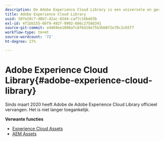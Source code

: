 ```yaml
---
description: De Adobe Experience Cloud Library is een universele en gecentraliseerde ervaring voor het opslaan, zoeken en selecteren van middelen in Adobe Experience Cloud Solutions.
title: Adobe Experience Cloud Library
uuid: 507e28c7-d8b7-42ac-82d4-caf7c16bdd3b
exl-id: 4f1bb155-66f9-492f-9902-686c2758d341
source-git-commit: e4469ee1008afc8f6d18e75b3bb0f2e78c2c65f7
workflow-type: tm+mt
source-wordcount: '72'
ht-degree: 27%

---
```


# Adobe Experience Cloud Library{#adobe-experience-cloud-library}

Sinds maart 2020 heeft Adobe de Adobe Experience Cloud Library officieel vervangen. Het is niet langer toegankelijk.

**Verwante functies**

* [Experience Cloud Assets](https://docs.adobe.com/content/help/en/core-services/interface/assets/experience-cloud-assets.html)
* [AEM Assets](https://docs.adobe.com/content/help/en/experience-manager-cloud-service/assets/home.html)
